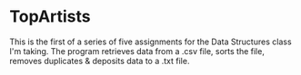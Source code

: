 # TopArtists
This is the first of a series of five assignments for the Data Structures class I'm taking. The program retrieves data from a .csv file, sorts the file, removes duplicates &amp; deposits data to a .txt file. 
